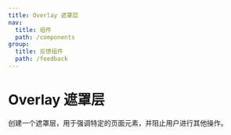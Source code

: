 ```yaml
---
title: Overlay 遮罩层
nav:
  title: 组件
  path: /components
group:
  title: 反馈组件
  path: /feedback
---
```


# Overlay 遮罩层

创建一个遮罩层，用于强调特定的页面元素，并阻止用户进行其他操作。

<code src="./demo/index" hidden/>

<API/>
